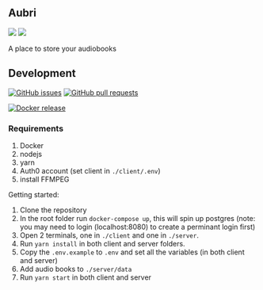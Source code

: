 ## Aubri

![](https://img.shields.io/endpoint.svg?url=https%3A%2F%2Fshieldsio-patreon.herokuapp.com%2Fjonosma%2Fpledges&style=plastic)
![](https://github.com/jonocairns/aubri/workflows/CI/CD%20(client/server)/badge.svg)

A place to store your audiobooks

## Development

[![GitHub issues](https://img.shields.io/github/issues/jonocairns/aubri.svg?maxAge=60&style=plastic&logo=github)](https://github.com/jonocairns/aubri/issues)
[![GitHub pull requests](https://img.shields.io/github/issues-pr/jonocairns/aubri.svg?maxAge=60&style=plastic&logo=github)](https://github.com/jonocairns/aubri/pulls)

[![Docker release](https://img.shields.io/badge/jonocairns-aubri:latest-blue.svg?colorB=1488C6&maxAge=60&style=plastic&logo=docker)](https://hub.docker.com/r/jonocairns/aubri)

### Requirements

1. Docker
2. nodejs
3. yarn
4. Auth0 account (set client in `./client/.env`)
5. install FFMPEG

Getting started:

1. Clone the repository
2. In the root folder run `docker-compose up`, this will spin up postgres (note: you may need to login (localhost:8080) to create a perminant login first)
3. Open 2 terminals, one in `./client` and one in `./server`.
4. Run `yarn install` in both client and server folders.
5. Copy the `.env.example` to `.env` and set all the variables (in both client and server)
6. Add audio books to `./server/data`
7. Run `yarn start` in both client and server

